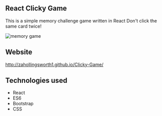 ## React Clicky Game

This is a simple memory challenge game written in React
Don't click the same card twice!

![memory game](./images/fish.png)

## Website
http://zahollingsworth1.github.io/Clicky-Game/

## Technologies used

* React
* ES6
* Bootstrap
* CSS




